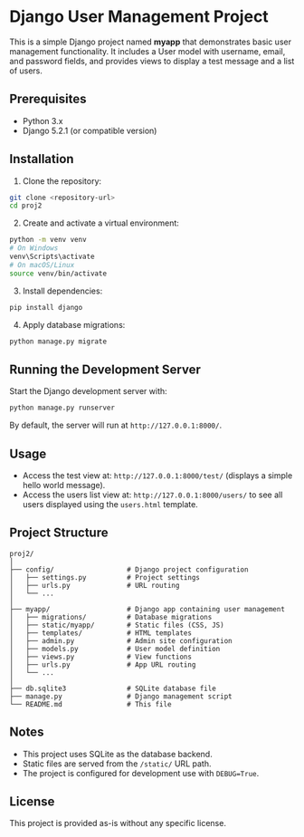 # Django User Management Project

This is a simple Django project named **myapp** that demonstrates basic user management functionality. It includes a User model with username, email, and password fields, and provides views to display a test message and a list of users.

## Prerequisites

- Python 3.x
- Django 5.2.1 (or compatible version)

## Installation

1. Clone the repository:

```bash
git clone <repository-url>
cd proj2
```

2. Create and activate a virtual environment:

```bash
python -m venv venv
# On Windows
venv\Scripts\activate
# On macOS/Linux
source venv/bin/activate
```

3. Install dependencies:

```bash
pip install django
```

4. Apply database migrations:

```bash
python manage.py migrate
```

## Running the Development Server

Start the Django development server with:

```bash
python manage.py runserver
```

By default, the server will run at `http://127.0.0.1:8000/`.

## Usage

- Access the test view at: `http://127.0.0.1:8000/test/` (displays a simple hello world message).
- Access the users list view at: `http://127.0.0.1:8000/users/` to see all users displayed using the `users.html` template.

## Project Structure

```
proj2/
│
├── config/                  # Django project configuration
│   ├── settings.py          # Project settings
│   ├── urls.py              # URL routing
│   └── ...
│
├── myapp/                   # Django app containing user management
│   ├── migrations/          # Database migrations
│   ├── static/myapp/        # Static files (CSS, JS)
│   ├── templates/           # HTML templates
│   ├── admin.py             # Admin site configuration
│   ├── models.py            # User model definition
│   ├── views.py             # View functions
│   ├── urls.py              # App URL routing
│   └── ...
│
├── db.sqlite3               # SQLite database file
├── manage.py                # Django management script
└── README.md                # This file
```

## Notes

- This project uses SQLite as the database backend.
- Static files are served from the `/static/` URL path.
- The project is configured for development use with `DEBUG=True`.

## License

This project is provided as-is without any specific license.
